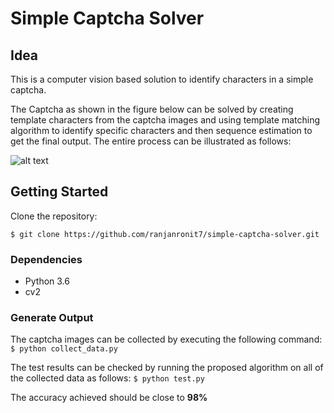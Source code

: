 # Simple Captcha Solver

## Idea
This is a computer vision based solution to identify characters in a simple captcha.

The Captcha as shown in the figure below can be solved by creating template characters from the captcha images and using template matching algorithm to identify specific characters and then sequence estimation to get the final output. The entire process can be illustrated as follows:

![alt text](https://www.dropbox.com/s/hktg8w46gnvpcvd/simple-captcha-solver_1.png?raw=1)

## Getting Started
Clone the repository:

```$ git clone https://github.com/ranjanronit7/simple-captcha-solver.git```

### Dependencies
- Python 3.6
- cv2

### Generate Output
The captcha images can be collected by executing the following command:
```$ python collect_data.py```

The test results can be checked by running the proposed algorithm on all of the collected data as follows:
```$ python test.py```

The accuracy achieved should be close to **98%**